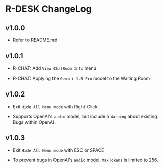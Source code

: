 # R-DESK ChangeLog

## v1.0.0

* Refer to README.md


## v1.0.1

* R-CHAT: Add `View ChatRoom Info` menu

* R-CHAT: Applying the `Gemini 1.5 Pro` model to the Waiting Room


## v1.0.2

* Exit `Hide All Menu mode` with Right-Click

* Supports OpenAI's `audio` model, but include a `Warning` about existing Bugs within OpenAI.


## v1.0.3

* Exit `Hide All Menu mode` with ESC or SPACE

* To prevent bugs in OpenAI's `audio` model, `MaxTokens` is limited to 256.
